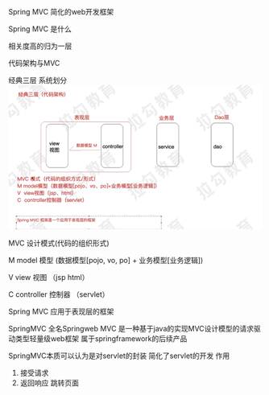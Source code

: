 Spring MVC 简化的web开发框架

Spring MVC 是什么

相关度高的归为一层 

代码架构与MVC

经典三层 系统划分
<img src="imgs/jd3_1.PNG">


MVC 设计模式(代码的组织形式)

M   model 模型 (数据模型[pojo, vo, po] + 业务模型[业务逻辑])

V   view 视图 （jsp html）

C   controller 控制器 （servlet）


Spring MVC 应用于表现层的框架


SpringMVC 全名Springweb MVC 是一种基于java的实现MVC设计模型的请求驱动类型轻量级web框架 属于springframework的后续产品

SpringMVC本质可以认为是对servlet的封装 简化了servlet的开发
作用
1) 接受请求
2) 返回响应 跳转页面